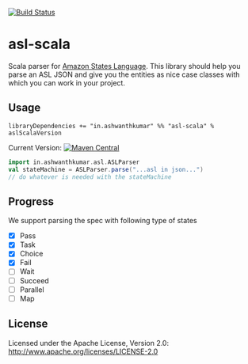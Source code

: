 [![Build Status](https://travis-ci.org/ashwanthkumar/asl-scala.svg?branch=master)](https://travis-ci.org/ashwanthkumar/asl-scala)
# asl-scala

Scala parser for [Amazon States Language](https://states-language.net/spec.html). This library should help you parse an ASL JSON and give you the entities as nice case classes with which you can work in your project.

## Usage
```
libraryDependencies += "in.ashwanthkumar" %% "asl-scala" % aslScalaVersion
```

Current Version: [![Maven Central](https://maven-badges.herokuapp.com/maven-central/in.ashwanthkumar/asl-scala_2.12/badge.svg)](https://maven-badges.herokuapp.com/maven-central/in.ashwanthkumar/asl-scala_2.12)

```scala
import in.ashwanthkumar.asl.ASLParser
val stateMachine = ASLParser.parse("...asl in json...")
// do whatever is needed with the stateMachine
```

## Progress
We support parsing the spec with following type of states

- [x] Pass
- [x] Task
- [x] Choice
- [x] Fail
- [ ] Wait
- [ ] Succeed
- [ ] Parallel
- [ ] Map

## License

Licensed under the Apache License, Version 2.0: http://www.apache.org/licenses/LICENSE-2.0
